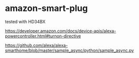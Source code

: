 # amazon-smart-plug

tested with HD34BX

https://developer.amazon.com/docs/device-apis/alexa-powercontroller.html#turnon-directive

https://github.com/alexa/alexa-smarthome/blob/master/sample_async/python/sample_async.py
